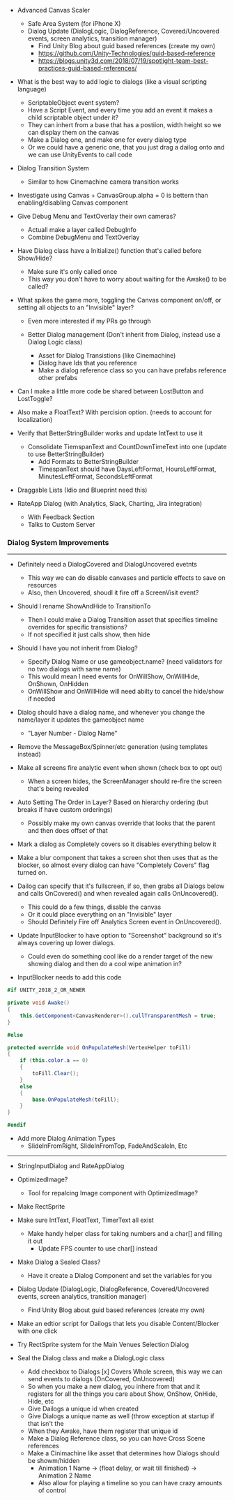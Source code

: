 
* Advanced Canvas Scaler
  * Safe Area System (for iPhone X)
  * Dialog Update (DialogLogic, DialogReference, Covered/Uncovered events, screen analytics, transition manager)
    * Find Unity Blog about guid based references (create my own)
    * https://github.com/Unity-Technologies/guid-based-reference
    * https://blogs.unity3d.com/2018/07/19/spotlight-team-best-practices-guid-based-references/

* What is the best way to add logic to dialogs (like a visual scripting language) 
  * ScriptableObject event system?  
  * Have a Script Event, and every time you add an event it makes a child scriptable object under it?
  * They can inhert from a base that has a postiion, width height so we can display them on the canvas
  * Make a Dialog one, and make one for every dialog type
  * Or we could have a generic one, that you just drag a dailog onto and we can use UnityEvents to call code

* Dialog Transition System
  * Similar to how Cinemachine camera transition works

* Investigate using Canvas + CanvasGroup.alpha = 0 is bettern than enabling/disabling Canvas component

* Give Debug Menu and TextOverlay their own cameras?
  * Actuall make a layer called DebugInfo
  * Combine DebugMenu and TextOverlay

* Have Dialog class have a Initialize() function that's called before Show/Hide?
  * Make sure it's only called once
  * This way you don't have to worry about waiting for the Awake() to be called?

* What spikes the game more, toggling the Canvas component on/off, or setting all objects to an "Invisible" layer?
  * Even more interested if my PRs go through

  * Better Dialog management (Don't inherit from Dialog, instead use a Dialog Logic class)
    * Asset for Dialog Transistions (like Cinemachine)
    * Dialog have Ids that you reference
    * Make a dialog reference class so you can have prefabs reference other prefabs

* Can I make a little more code be shared between LostButton and LostToggle?
* Also make a FloatText?  With percision option. (needs to account for localization)

* Verify that BetterStringBuilder works and update IntText to use it
  * Consolidate TiemspanText and CountDownTimeText into one (update to use BetterStringBuilder)
    * Add Formats to BetterStringBuilder
    * TimespanText should have DaysLeftFormat, HoursLeftFormat, MinutesLeftFormat, SecondsLeftFormat

* Draggable Lists (Idio and Blueprint need this)

* RateApp Dialog (with Analytics, Slack, Charting, Jira integration)
  * With Feedback Section
  * Talks to Custom Server


### Dialog System Improvements
--------------------------------------
* Definitely need a DialogCovered and DialogUncovered evetnts
  * This way we can do disable canvases and particle effects to save on resources
  * Also, then Uncovered, shoudl it fire off a ScreenVisit event?

* Should I rename ShowAndHide to TransitionTo
  * Then I could make a Dialog Transition asset that specifies timeline overrides for specific transistions?
  * If not specified it just calls show, then hide

* Should I have you not inherit from Dialog?
  * Specify Dialog Name or use gameobject.name? (need validators for no two dialogs with same name)
  * This would mean I need events for OnWillShow, OnWillHide, OnShown, OnHidden
  * OnWillShow and OnWillHide will need abilty to cancel the hide/show if needed

* Dialog should have a dialog name, and whenever you change the name/layer it updates the gameobject name
  * "Layer Number - Dialog Name"

* Remove the MessageBox/Spinner/etc generation (using templates instead)

* Make all screens fire analytic event when shown (check box to opt out)
  * When a screen hides, the ScreenManager should re-fire the screen that's being revealed
 
* Auto Setting The Order in Layer?  Based on hierarchy ordering (but breaks if have custom orderings)
  * Possibly make my own canvas override that looks that the parent and then does offset of that

* Mark a dialog as Completely covers so it disables everything below it

* Make a blur component that takes a screen shot then uses that as the blocker, so almost every 
  dialog can have "Completely Covers" flag turned on.
    
* Dailog can specify that it's fullscreen, if so, then grabs all Dialogs below 
  and calls OnCovered() and when revealed again calls OnUncovered().
  * This could do a few things, disable the canvas
  * Or it could place everything on an "Invisible" layer
  * Should Definitely Fire off Analytics Screen event in OnUncovered().

* Update InputBlocker to have option to "Screenshot" background so it's always
  covering up lower dialogs.
  * Could even do something cool like do a render target of the new showing dialog
    and then do a cool wipe animation in?

* InputBlocker needs to add this code
```csharp
#if UNITY_2018_2_OR_NEWER

private void Awake()
{
    this.GetComponent<CanvasRenderer>().cullTransparentMesh = true;
}

#else

protected override void OnPopulateMesh(VertexHelper toFill)
{
    if (this.color.a == 0)
    {
        toFill.Clear();
    }
    else
    {
        base.OnPopulateMesh(toFill);
    }
}

#endif
```

* Add more Dialog Animation Types
  * SlideInFromRight, SlideInFromTop, FadeAndScaleIn, Etc

-----------------------

* StringInputDialog and RateAppDialog


* OptimizedImage?
  * Tool for repalcing Image component with OptimizedImage?
* Make RectSprite
* Make sure IntText, FloatText, TimerText all exist
  * Make handy helper class for taking numbers and a char[] and filling it out
    * Update FPS counter to use char[] instead

* Make Dialog a Sealed Class?
  * Have it create a Dialog Component and set the variables for you

* Dialog Update (DialogLogic, DialogReference, Covered/Uncovered events, screen analytics, transition manager)
  * Find Unity Blog about guid based references (create my own)
* Make an edtior script for Dailogs that lets you disable Content/Blocker with one click
* Try RectSprite system for the Main Venues Selection Dialog
* Seal the Dialog class and make a DialogLogic class
  * Add checkbox to Dialogs [x] Covers Whole screen, this way we can send events to dialogs (OnCovered, OnUncovered)
  * So when you make a new dialog, you inhere from that and it registers for all 
    the things you care about Show, OnShow, OnHide, Hide, etc
  * Give Dailogs a unique id when created
  * Give Dialogs a unique name as well (throw exception at startup if that isn't the 
  * When they Awake, have them register that unique id
  * Make a Dialog Reference class, so you can have Cross Scene references
  * Make a Cinimachine like asset that determines how Dialogs should be showm/hidden
    * Animation 1 Name -> (float delay, or wait till finished) -> Animation 2 Name
    * Also allow for playing a timeline so you can have crazy amounts of control
